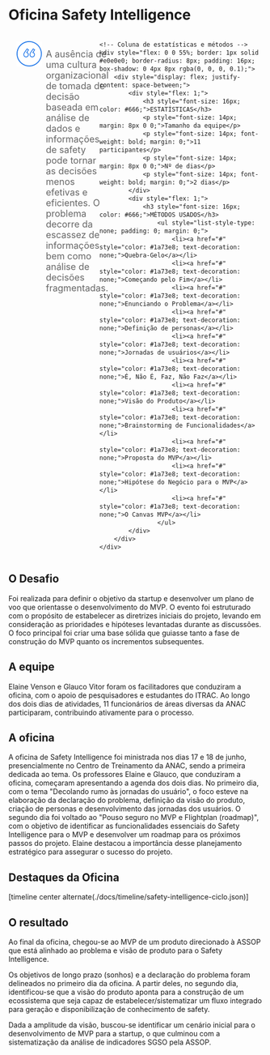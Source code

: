 # Oficina Safety Intelligence

<div style="display: flex; justify-content: space-between;">
    <!-- Coluna da pergunta -->
    <div style="display: flex; align-items: center; padding: 16px; margin-right: 16px; flex: 1;">
        <img src="../assets/ic-quote.png" style="margin-right: 8px; align-self: flex-start;">
        <p style="font-size: 18px; color: #666; margin: 0; align-self: flex-start; padding-top: 15px;">A ausência de uma cultura organizacional de tomada de decisão baseada em análise de dados e informações de safety pode tornar as decisões menos efetivas e eficientes. O problema decorre da escassez de informações bem como análise de decisões fragmentadas.</p>
    </div>

    <!-- Coluna de estatísticas e métodos -->
    <div style="flex: 0 0 55%; border: 1px solid #e0e0e0; border-radius: 8px; padding: 16px; box-shadow: 0 4px 8px rgba(0, 0, 0, 0.1);">
        <div style="display: flex; justify-content: space-between;">
            <div style="flex: 1;">
                <h3 style="font-size: 16px; color: #666;">ESTATÍSTICAS</h3>
                <p style="font-size: 14px; margin: 8px 0 0;">Tamanho da equipe</p>
                <p style="font-size: 14px; font-weight: bold; margin: 0;">11 participantes</p>
                <p style="font-size: 14px; margin: 8px 0 0;">Nº de dias</p>
                <p style="font-size: 14px; font-weight: bold; margin: 0;">2 dias</p>
            </div>
            <div style="flex: 1;">
                <h3 style="font-size: 16px; color: #666;">MÉTODOS USADOS</h3>
                    <ul style="list-style-type: none; padding: 0; margin: 0;">
                        <li><a href="#" style="color: #1a73e8; text-decoration: none;">Quebra-Gelo</a></li>
                        <li><a href="#" style="color: #1a73e8; text-decoration: none;">Começando pelo Fim</a></li>
                        <li><a href="#" style="color: #1a73e8; text-decoration: none;">Enunciando o Problema</a></li>
                        <li><a href="#" style="color: #1a73e8; text-decoration: none;">Definição de personas</a></li>
                        <li><a href="#" style="color: #1a73e8; text-decoration: none;">Jornadas de usuários</a></li>
                        <li><a href="#" style="color: #1a73e8; text-decoration: none;">É, Não É, Faz, Não Faz</a></li>
                        <li><a href="#" style="color: #1a73e8; text-decoration: none;">Visão do Produto</a></li>
                        <li><a href="#" style="color: #1a73e8; text-decoration: none;">Brainstorming de Funcionalidades</a></li>
                        <li><a href="#" style="color: #1a73e8; text-decoration: none;">Proposta do MVP</a></li>
                        <li><a href="#" style="color: #1a73e8; text-decoration: none;">Hipótese do Negócio para o MVP</a></li>
                        <li><a href="#" style="color: #1a73e8; text-decoration: none;">O Canvas MVP</a></li>
                    </ul>
            </div>
        </div>
    </div>
</div>


## O Desafio

Foi realizada para definir o objetivo da startup e desenvolver um plano de voo que orientasse o desenvolvimento do MVP. O evento foi estruturado com o propósito de estabelecer as diretrizes iniciais do projeto, levando em consideração as prioridades e hipóteses levantadas durante as discussões. O foco principal foi criar uma base sólida que guiasse tanto a fase de construção do MVP quanto os incrementos subsequentes​.

## A equipe

Elaine Venson e Glauco Vitor foram os facilitadores que conduziram a oficina, com o apoio de pesquisadores e estudantes do ITRAC. Ao longo dos dois dias de atividades, 11 funcionários de áreas diversas da ANAC participaram, contribuindo ativamente para o processo.

## A oficina

A oficina de Safety Intelligence foi ministrada nos dias 17 e 18 de junho, presencialmente no Centro de Treinamento da ANAC, sendo a primeira dedicada ao tema. Os professores Elaine e Glauco, que conduziram a oficina, começaram apresentando a agenda dos dois dias. No primeiro dia, com o tema "Decolando rumo às jornadas do usuário", o foco esteve na elaboração da declaração do problema, definição da visão do produto, criação de personas e desenvolvimento das jornadas dos usuários. O segundo dia foi voltado ao "Pouso seguro no MVP e Flightplan (roadmap)", com o objetivo de identificar as funcionalidades essenciais do Safety Intelligence para o MVP e desenvolver um roadmap para os próximos passos do projeto. Elaine destacou a importância desse planejamento estratégico para assegurar o sucesso do projeto.

## Destaques da Oficina

[timeline center alternate(./docs/timeline/safety-intelligence-ciclo.json)]

## O resultado

Ao final da oficina, chegou-se ao MVP de um produto direcionado à ASSOP que está alinhado ao problema e visão de produto para o Safety Intelligence.​

Os objetivos de longo prazo (sonhos) e a declaração do problema foram delineados no primeiro dia da oficina. A partir deles, no segundo dia, identificou-se que a visão do produto aponta para a construção de um ecossistema que seja capaz de estabelecer/sistematizar um fluxo integrado para geração e disponibilização de conhecimento de safety.​

Dada a amplitude da visão, buscou-se identificar um cenário inicial para o desenvolvimento de MVP para a startup, o que culminou com a sistematização da análise de indicadores SGSO pela ASSOP.​

